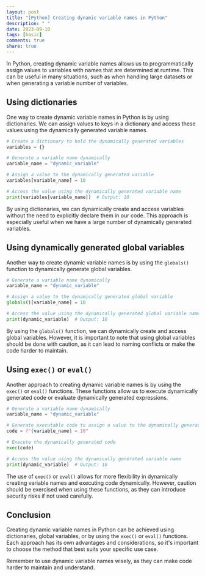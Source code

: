 ```yaml
---
layout: post
title: "[Python] Creating dynamic variable names in Python"
description: " "
date: 2023-09-10
tags: [basic]
comments: true
share: true
---
```


In Python, creating dynamic variable names allows us to programmatically assign values to variables with names that are determined at runtime. This can be useful in many situations, such as when handling large datasets or when generating a variable number of variables.

## Using dictionaries

One way to create dynamic variable names in Python is by using dictionaries. We can assign values to keys in a dictionary and access these values using the dynamically generated variable names.

```python
# Create a dictionary to hold the dynamically generated variables
variables = {}

# Generate a variable name dynamically
variable_name = "dynamic_variable"

# Assign a value to the dynamically generated variable
variables[variable_name] = 10

# Access the value using the dynamically generated variable name
print(variables[variable_name])  # Output: 10
```

By using dictionaries, we can dynamically create and access variables without the need to explicitly declare them in our code. This approach is especially useful when we have a large number of dynamically generated variables.

## Using dynamically generated global variables

Another way to create dynamic variable names is by using the `globals()` function to dynamically generate global variables.

```python
# Generate a variable name dynamically
variable_name = "dynamic_variable"

# Assign a value to the dynamically generated global variable
globals()[variable_name] = 10

# Access the value using the dynamically generated global variable name
print(dynamic_variable)  # Output: 10
```

By using the `globals()` function, we can dynamically create and access global variables. However, it is important to note that using global variables should be done with caution, as it can lead to naming conflicts or make the code harder to maintain.

## Using `exec()` or `eval()`

Another approach to creating dynamic variable names is by using the `exec()` or `eval()` functions. These functions allow us to execute dynamically generated code or evaluate dynamically generated expressions.

```python
# Generate a variable name dynamically
variable_name = "dynamic_variable"

# Generate executable code to assign a value to the dynamically generated variable
code = f"{variable_name} = 10"

# Execute the dynamically generated code
exec(code)

# Access the value using the dynamically generated variable name
print(dynamic_variable)  # Output: 10
```

The use of `exec()` or `eval()` allows for more flexibility in dynamically creating variable names and executing code dynamically. However, caution should be exercised when using these functions, as they can introduce security risks if not used carefully.

## Conclusion

Creating dynamic variable names in Python can be achieved using dictionaries, global variables, or by using the `exec()` or `eval()` functions. Each approach has its own advantages and considerations, so it's important to choose the method that best suits your specific use case.

Remember to use dynamic variable names wisely, as they can make code harder to maintain and understand.